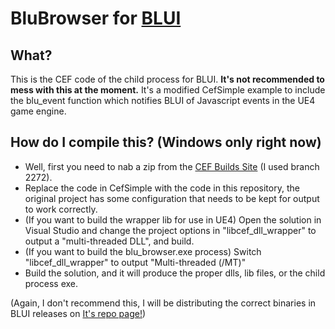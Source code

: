 # BluBrowser for [BLUI](https://github.com/AaronShea/BLUI)

## What?
This is the CEF code of the child process for BLUI. **It's not recommended to mess with this at the moment.** It's a modified CefSimple example to include the blu_event function which notifies BLUI of Javascript events in the UE4 game engine.

## How do I compile this? (Windows only right now)
* Well, first you need to nab a zip from the [CEF Builds Site](http://opensource.spotify.com/cefbuilds/index.html) (I used branch 2272).
* Replace the code in CefSimple with the code in this repository, the original project has some configuration that needs to be kept for output to work correctly.
* (If you want to build the wrapper lib for use in UE4) Open the solution in Visual Studio and change the project options in "libcef\_dll\_wrapper" to output a "multi-threaded DLL", and build.
* (If you want to build the blu_browser.exe process) Switch "libcef\_dll\_wrapper" to output "Multi-threaded (/MT)"
* Build the solution, and it will produce the proper dlls, lib files, or the child process exe.

(Again, I don't recommend this, I will be distributing the correct binaries in BLUI releases on [It's repo page!](https://github.com/AaronShea/BLUI))
